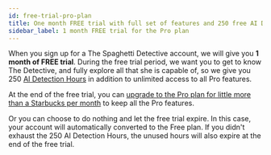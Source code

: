 ```yaml
---
id: free-trial-pro-plan
title: One month FREE trial with full set of features and 250 free AI Detection Hours
sidebar_label: 1 month FREE trial for the Pro plan
---
```


When you sign up for a The Spaghetti Detective account, we will give you **1 month of FREE trial**. During the free trial period, we want you to get to know The Detective, and fully explore all that she is capable of, so we give you 250 [AI Detection Hours](/docs/user-guides/how-does-detective-hour-work) in addition to unlimited access to all Pro features.

At the end of the free trial, you can [upgrade to the Pro plan for little more than a Starbucks per month](https://app.obico.io/ent_pub/pricing/) to keep all the Pro features.

Or you can choose to do nothing and let the free trial expire. In this case, your account will automatically converted to the Free plan. If you didn't exhaust the 250 AI Detection Hours, the unused hours will also expire at the end of the free trial.
